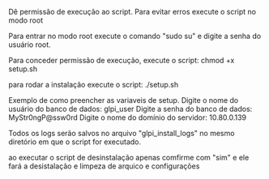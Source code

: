 Dê permissão de execução ao script.
Para evitar erros execute o script no modo root

Para entrar no modo root execute o comando "sudo su" e digite a senha do usuário root.

Para conceder permissão de execução, execute o script: chmod +x setup.sh

para rodar a instalação execute o script: ./setup.sh

Exemplo de como preencher as variaveis de setup.
Digite o nome do usuário do banco de dados: glpi_user
Digite a senha do banco de dados: MyStr0ngP@ssw0rd
Digite o nome do domínio do servidor: 10.80.0.139

Todos os logs serão salvos no arquivo "glpi_install_logs" no mesmo diretório em que o script for executado.

ao executar o script de desinstalação apenas comfirme com "sim" e ele fará a desistalação e limpeza de arquico e configurações
